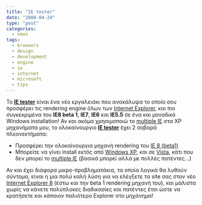 ```yaml
---
title: "IE tester"
date: "2008-04-24"
type: "post"
categories:
  - news
tags:
  - browsers
  - design
  - development
  - engine
  - ie
  - internet
  - microsoft
  - tips
---
```


Το [**IE tester**](http://www.my-debugbar.com/wiki/IETester/HomePage "IE tester") είναι ένα νέο εργαλειάκι που ανακάλυψα το οποίο σου προσφέρει τις rendering engine όλων των [Internet Explorer](http://www.microsoft.com/windows/products/winfamily/ie/ "Internet Explorer official site"), και πιο συγκεκριμένα του **IE8 beta 1**, **IE7**, **IE6** και **IE5.5** σε ένα και μοναδικό Windows installation! Αν και ακόμα χρησιμοποιώ το [multiple IE](http://tredosoft.com/Multiple_IE "multiple IE") στα XP μηχανήματα μου, το ολοκαίνουργιο [**IE tester**](http://www.my-debugbar.com/wiki/IETester/HomePage "IE tester") έχει 2 σοβαρά πλεονεκτήματα:

- Προσφέρει την ολοκαίνουργια μηχανή rendering του [IE 8 (beta1)](http://www.tsevdos.com/2008/03/06/ie8-beta-1-is-ready/ "IE8 beta 1")
- Μπορείτε να γίνει install εκτός από [Windows XP](http://www.microsoft.com/windows/products/windowsxp/ "Windows XP official site"), και σε [Vista](http://www.microsoft.com/windows/products/windowsvista/ "Windows Vista official site"), κάτι που δεν μπορεί το [multiple IE](http://tredosoft.com/Multiple_IE "multiple IE") (βασικά μπορεί αλλά με πολλές πατέντες...)

Αν και έχει διάφορα μικρο-προβληματάκια, τα οποία λογικά θα λυθούν σύντομα, είναι η μια πολύ καλή λύση για να ελέγξετε τα site σας στον νέο [Internet Explorer 8](http://www.tsevdos.com/2008/03/06/ie8-beta-1-is-ready/ "H πρώτη beta του IE8 είναι διαθέσιμη!") (έστω και την beta 1 rendering μηχανή του), και μάλιστα χωρίς να κάνετε πολύπλοκες διαδικασίες και πατέντες έτσι ώστε να κρατήσετε και κάποιον παλιότερο Explorer στο μηχάνημα!
